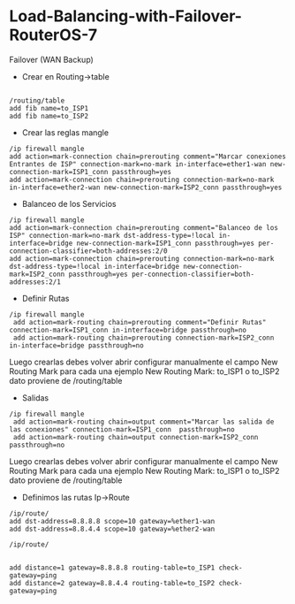 # Load-Balancing-with-Failover-RouterOS-7
Failover (WAN Backup)


- Crear en Routing->table
```

/routing/table
add fib name=to_ISP1
add fib name=to_ISP2
```

- Crear las reglas mangle

```
/ip firewall mangle
add action=mark-connection chain=prerouting comment="Marcar conexiones Entrantes de ISP" connection-mark=no-mark in-interface=ether1-wan new-connection-mark=ISP1_conn passthrough=yes
add action=mark-connection chain=prerouting connection-mark=no-mark in-interface=ether2-wan new-connection-mark=ISP2_conn passthrough=yes
```

- Balanceo de los Servicios
```
/ip firewall mangle
add action=mark-connection chain=prerouting comment="Balanceo de los ISP" connection-mark=no-mark dst-address-type=!local in-interface=bridge new-connection-mark=ISP1_conn passthrough=yes per-connection-classifier=both-addresses:2/0
add action=mark-connection chain=prerouting connection-mark=no-mark dst-address-type=!local in-interface=bridge new-connection-mark=ISP2_conn passthrough=yes per-connection-classifier=both-addresses:2/1
```
- Definir Rutas
```
/ip firewall mangle
 add action=mark-routing chain=prerouting comment="Definir Rutas" connection-mark=ISP1_conn in-interface=bridge passthrough=no
 add action=mark-routing chain=prerouting connection-mark=ISP2_conn in-interface=bridge passthrough=no
 ```
 Luego crearlas debes volver abrir configurar manualmente el campo New Routing Mark para cada una ejemplo New Routing Mark: to_ISP1 o to_ISP2 dato proviene de /routing/table 
- Salidas
```
/ip firewall mangle
 add action=mark-routing chain=output comment="Marcar las salida de las conexiones" connection-mark=ISP1_conn  passthrough=no
 add action=mark-routing chain=output connection-mark=ISP2_conn  passthrough=no
```
Luego crearlas debes volver abrir configurar manualmente el campo New Routing Mark para cada una ejemplo New Routing Mark: to_ISP1 o to_ISP2 dato proviene de /routing/table 

- Definimos las rutas Ip->Route

```
/ip/route/
add dst-address=8.8.8.8 scope=10 gateway=%ether1-wan
add dst-address=8.8.4.4 scope=10 gateway=%ether2-wan

/ip/route/


add distance=1 gateway=8.8.8.8 routing-table=to_ISP1 check-gateway=ping
add distance=2 gateway=8.8.4.4 routing-table=to_ISP2 check-gateway=ping


```



